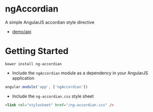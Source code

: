# ngAccordian
A simple AngularJS accordian style directive

- [demo/api](http://ng-accordian.azurewebsites.net/)

# Getting Started

```
bower install ng-accordian
```

* Include the `ngAccordian` module as a dependency in your AngularJS application

```javascript
angular.module('app', ['ngAccordian'])
```

* Include the `ng-accordian.css` style sheet

```html
<link rel="stylesheet" href="/ng-accordian.css" />
```